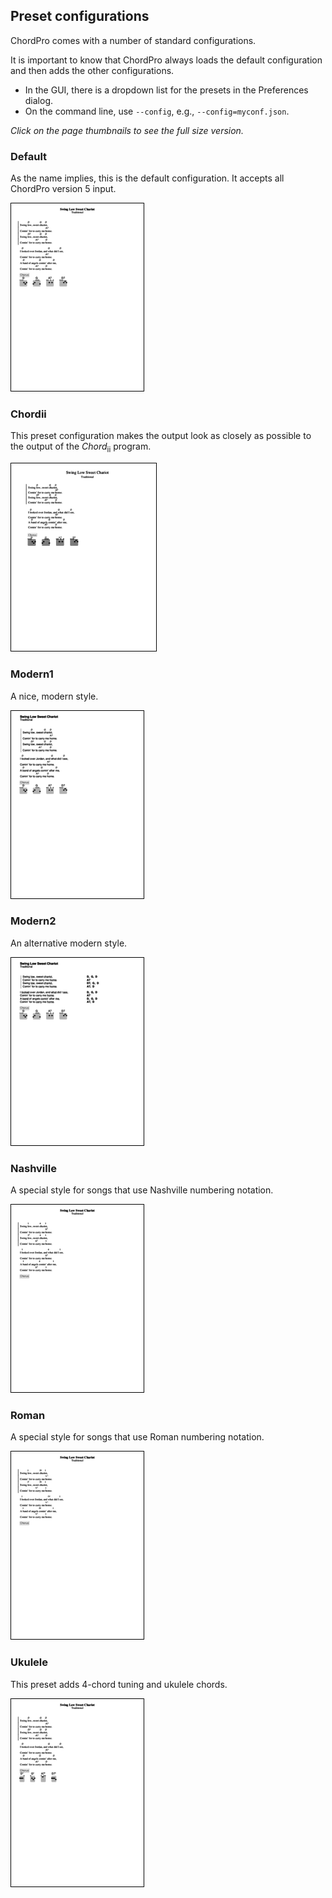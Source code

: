 ## Preset configurations
ChordPro comes with a number of standard configurations.

It is important to know that ChordPro always loads the default configuration and then adds the other configurations.

* In the GUI, there is a dropdown list for the presets in the Preferences dialog.
* On the command line, use `--config`, e.g., `--config=myconf.json`.

_Click on the page thumbnails to see the full size version._

### Default
As the name implies, this is the default configuration. It accepts all ChordPro version 5 input.

[![style_default.png](images/style_default.png)](images/style_default.pdf)

### Chordii
This preset configuration makes the output look as closely as possible to the output of the _Chord_<sub>ii</sub> program.

[![style_chordii.png](images/style_chordii.png)](images/style_chordii.pdf)

### Modern1
A nice, modern style.

[![style_modern1.png](images/style_modern1.png)](images/style_modern1.pdf)

### Modern2
An alternative modern style.

[![style_modern2.png](images/style_modern2.png)](images/style_modern2.pdf)

### Nashville
A special style for songs that use Nashville numbering notation.

[![style_nashville.png](images/style_nashville.png)](images/style_nashville.pdf)

### Roman
A special style for songs that use Roman numbering notation.

[![style_roman.png](images/style_roman.png)](images/style_roman.pdf)

### Ukulele
This preset adds 4-chord tuning and ukulele chords.

[![style_ukulele.png](images/style_ukulele.png)](images/style_ukulele.pdf)
